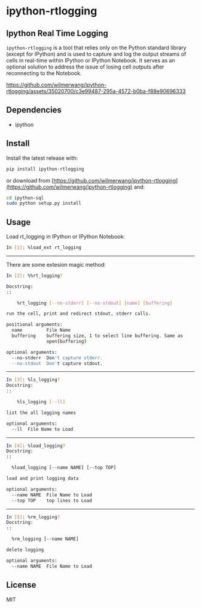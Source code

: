 # ipython-rtlogging
## Ipython Real Time Logging
`ipython-rtlogging` is a tool that relies only on the Python standard library (except for IPython) and is used to capture and log the output streams of cells in real-time within IPython or IPython Notebook. It serves as an optional solution to address the issue of losing cell outputs after reconnecting to the Notebook.

https://github.com/wilmerwang/ipython-rtlogging/assets/35020700/c3e99487-295a-4572-b0ba-f88e90696333



## Dependencies
- ipython

## Install
Install the latest release with:
```bash
pip install ipython-rtlogging
```

or download from [https://github.com/wilmerwang/ipython-rtlogging](https://github.com/wilmerwang/ipython-rtlogging) and:
```bash
cd ipython-sql
sudo python setup.py install
```

## Usage
Load rt_logging in IPython or IPython Notebook: 
```bash
In [1]: %load_ext rt_logging
```

---

There are some extesion magic method:
```bash
In [2]: %%rt_logging?

Docstring:
::

    %rt_logging [--no-stderr] [--no-stdout] [name] [buffering]

run the cell, print and redirect stdout, stderr calls.

positional arguments:
  name         File Name
  buffering    buffering size, 1 to select line buffering. Same as
               open(buffering)

optional arguments:
  --no-stderr  Don't capture stderr.
  --no-stdout  Don't capture stdout.
```

---

```bash
In [3]: %ls_logging?
Docstring:
::

    %ls_logging [--ll]

list the all logging names

optional arguments:
  --ll  File Name to Load
```
---

```bash
In [4]: %load_logging?
Docstring:
::

  %load_logging [--name NAME] [--top TOP]

load and print logging data

optional arguments:
  --name NAME  File Name to Load
  --top TOP    top lines to Load
```

---

```bash
In [5]: %rm_logging?
Docstring:
::

  %rm_logging [--name NAME]

delete logging

optional arguments:
  --name NAME  File Name to Load
```

## License
MIT
